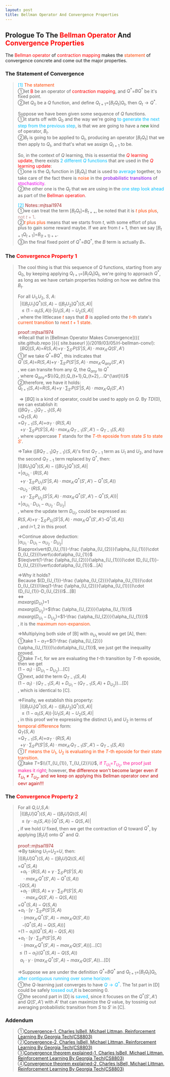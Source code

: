 ```yaml
---
layout: post
title: Bellman Operator And Convergence Properties
---
```


## Prologue To The <font color="Red">Bellman Operator</font> And <font color="Red">Convergence Properties</font>
<p class="message">
The <font color="Red">Bellman operator</font> of <font color="Red">contraction mapping</font> makes the <font color="OrangeRed">statement</font> of convergence concrete and come out the major properties.
</p>

### The Statement of Convergence
><font color="DeepSkyBlue">[1]</font>
><font color="OrangeRed">The statement</font>  
>&#10112;let <font color="Red">B</font> be an operator of <font color="Red">contraction mapping</font>, and $Q^{\ast}$=$BQ^{\ast}$ be it's fixed point.  
>&#10113;let $Q_{0}$ be a $Q$ function, and define $Q_{t+1}$=$\lbrack B_{t}Q_{t}\rbrack Q_{t}$, then $Q_{t}\rightarrow Q^{\ast}$.  
>
>Suppose we have been given some sequence of $Q$ functions.  
>&#10112;it starts off with $Q_{0}$ and the way we're going <font color="DeepSkyBlue">to generate the next step from the previous step</font>, is that we are going to have a <font color="Green">new</font> kind of operator, $B_{t}$.  
>&#10113;$B_{t}$ is going to be applied to $Q_{t}$, producing an operator $\lbrack B_{t}Q_{t}\rbrack$ that we then apply to $Q_{t}$, and that's what we assign $Q_{t+1}$ to be.  
>
>So, in the context of $Q$ learning, this is essential the <font color="Red">$Q$ learning update</font>, there exists <font color="DeepSkyBlue">2 different $Q$ functions</font> that are used in the <font color="Red">$Q$ learning update</font>:  
>&#10112;one is the $Q_{t}$ function in $\lbrack B_{t}Q_{t}\rbrack$ that is used to <font color="DeepSkyBlue">average</font> together, to take care of the fact there is <font color="OrangeRed">noise</font> in the <font color="#8400E6">probabilistic transitions</font> of <font color="#EB00EB">stochasticity</font>.  
>&#10113;the other one is the $Q_{t}$ that we are using in the <font color="DeepSkyBlue">one step look ahead</font> as part of the <font color="Red">Bellman operation</font>.   
>
><font color="DeepSkyBlue">[2]</font>
><font color="Brown">Notes::mjtsai1974</font>  
>&#10112;we can treat the term $\lbrack B_{t}Q_{t}\rbrack$=$B_{t++}$, be noted that it is <font color="OrangeRed">$t$ plus plus</font>, <font color="RosyBrown">not $t+1$</font>.  
>&#10113;<font color="OrangeRed">$t$ plus plus</font> means that we starts from $t$, with some effort of plus plus to gain some reward maybe.  If we are from $t+1$, then we say $\lbrack B_{t+1}Q_{t+1}\rbrack$=$B_{(t+1)++}$.  
>&#10114;in the final fixed point of $Q^{\ast}$=$BQ^{\ast}$, the $B$ term is actually $B_{\ast}$.  

### The <font color="Red">Convergence Property 1</font>
>The cool thing is that this sequence of $Q$ functions, starting from any $Q_{0}$, by keeping applying $Q_{t+1}$=$\lbrack B_{t}Q_{t}\rbrack Q_{t}$, we're going to approach $Q^{\ast}$, as long as we have certain properties holding on how we define this $B_{t}$.  
>
>For all $U_{1}$,$U_{2}$, $S$, $A$:  
>$\;\;\vert(\lbrack B_{t}U_{1}\rbrack Q^{\ast})(S,A)-(\lbrack B_{t}U_{2}\rbrack Q^{\ast})(S,A)\vert$  
>$\;\;\leq(1-\alpha_{t}(S,A))\cdot\vert U_{1}(S,A)-U_{2}(S,A)\vert$  
>, where the littlecase <font color="OrangeRed">$t$</font> says that <font color="Red">$B$</font> is applied onto the <font color="OrangeRed">$t$-th</font> state's <font color="OrangeRed">current transition</font> to <font color="OrangeRed">next $t+1$ state</font>.  
>
><font color="Brown">proof::mjtsai1974</font>  
>$\Rightarrow$Recall that in [Bellman Operator Makes Convergence]({{ site.github.repo }}{{ site.baseurl }}/2019/03/05/rl-bellman-conv/):  
>$\;\;\lbrack BQ\rbrack(S,A)$=$R(S,A)$+$\gamma\cdot\sum_{S'}P(S'\vert S,A)\cdot max_{A'}Q(S',A')$  
>&#10112;if we take $Q^{\ast}$=$BQ^{\ast}$, this indicates that  
>$Q^{\ast}(S,A)$=$R(S,A)$+$\gamma\cdot\sum_{S'}P(S'\vert S,A)\cdot max_{A'}Q_{any}(S',A')$  
>, we can transite from any $Q$, the $Q_{any}$ to $Q^{\ast}$  
>, where $Q_{any}$=$\\{Q_{t},Q_{t+1},Q_{t+2},...Q^{\ast}\\}$  
>&#10113;therefore, we have it holds:  
>$Q_{t+1}(S,A)$=$R(S,A)$+$\gamma\cdot\sum_{S'}P(S'\vert S,A)\cdot max_{A'}Q_{t}(S',A')$  
>
>$\Rightarrow\lbrack BQ\rbrack$ is a kind of operator, could be used to apply on $Q$.  By $TD(0)$, we can establish it:  
>$(\lbrack BQ_{T-1}\rbrack Q_{T-1})(S,A)$  
>=$Q_{T}(S,A)$  
>=$Q_{T-1}(S,A)$+$\alpha_{T}\cdot(R(S,A)$  
>$\;\;$+$\gamma\cdot\sum_{S'}P(S'\vert S,A)\cdot max_{A'}Q_{T-1}(S',A')-Q_{T-1}(S,A))$  
>, where uppercase <font color="OrangeRed">$T$</font> stands for the <font color="OrangeRed">$T$-th eposide from state $S$ to state $S'$</font>.  
>
>$\Rightarrow$Take $(\lbrack BQ_{T-1}\rbrack Q_{T-1})(S,A)$'s first $Q_{T-1}$ term as $U_{1}$ and $U_{2}$, and have the second $Q_{T-1}$ term replaced by $Q^{\ast}$, then:  
>$\vert(\lbrack BU_{1}\rbrack Q^{\ast})(S,A)-(\lbrack BU_{2}\rbrack Q^{\ast})(S,A)\vert$  
>=$\vert\alpha_{U_{1}}\cdot(R(S,A)$  
>$\;\;$+$\gamma\cdot\sum_{S'}P_{U_{1}}(S'\vert S,A)\cdot max_{A'}Q^{\ast}(S',A')-Q^{\ast}(S,A))$  
>-$\alpha_{U_{2}}\cdot(R(S,A)$  
>$\;\;$+$\gamma\cdot\sum_{S'}P_{U_{2}}(S'\vert S,A)\cdot max_{A'}Q^{\ast}(S',A')-Q^{\ast}(S,A))\vert$  
>=$\vert\alpha_{U_{1}}\cdot D_{U_{1}}-\alpha_{U_{2}}\cdot D_{U_{2}}\vert$  
>, where the update term $D_{U_{i}}$, could be expressed as:  
>$R(S,A)$+$\gamma\cdot\sum_{S'}P_{U_{i}}(S'\vert S,A)\cdot max_{A'}Q^{\ast}(S',A')$-$Q^{\ast}(S,A))$  
>, and $i$=$1,2$ in this proof.  
>
>$\Rightarrow$Continue above deduction:  
>$\vert\alpha_{U_{1}}\cdot D_{U_{1}}-\alpha_{U_{2}}\cdot D_{U_{2}}\vert$  
>$\approx\vert(D_{U_{1}}-\frac {\alpha_{U_{2}}}{\alpha_{U_{1}}}\cdot D_{U_{2}})\vert\cdot\alpha_{U_{1}}$  
>$\leq\vert(1-\frac {\alpha_{U_{2}}}{\alpha_{U_{1}}})\cdot (D_{U_{1}}-D_{U_{2}})\vert\cdot\alpha_{U_{1}}$...[A]
>
>$\Rightarrow$Why it holds?  
>Because $(D_{U_{1}}-\frac {\alpha_{U_{2}}}{\alpha_{U_{1}}}\cdot D_{U_{2}})\leq(1-\frac {\alpha_{U_{2}}}{\alpha_{U_{1}}})\cdot (D_{U_{1}}-D_{U_{2}})$...[B]  
>$\Leftrightarrow$  
>$maxarg(D_{U_{1}})$=$1$  
>$maxarg(D_{U_{2}})$=$\frac {\alpha_{U_{2}}}{\alpha_{U_{1}}}$  
>$maxarg(D_{U_{1}}-D_{U_{2}})$=$1-\frac {\alpha_{U_{2}}}{\alpha_{U_{1}}}$  
>, it is the <font color="OrangeRed">maximum non-expansion</font>.  
>
>$\Rightarrow$Multiplying both side of [B] with $\alpha_{U_{1}}$ would we get [A], then:  
>&#10112;take $1-\alpha_{T}$=$(1-\frac {\alpha_{U_{2}}}{\alpha_{U_{1}}})\cdot\alpha_{U_{1}}$, we just get the inequality proved.    
>&#10113;take $T$=$t$, for we are evaluating the $t$-th transition by $T$-th eposide, then we get  
>$(1-\alpha_{t})\cdot (D_{U_{1}}-D_{U_{2}})$...[C]  
>&#10114;next, add the term $Q_{T-1}(S,A)$  
>$(1-\alpha_{t})\cdot (Q_{T-1}(S,A)+D_{U_{1}}-(Q_{T-1}(S,A)+D_{U_{2}}))$...[D]  
>, which is identical to [C].  
>
>$\Rightarrow$Finally, we establish this property:   
>$\;\;\vert(\lbrack B_{t}U_{1}\rbrack Q^{\ast})(S,A)-(\lbrack B_{t}U_{2}\rbrack Q^{\ast})(S,A)\vert$  
>$\;\;\leq(1-\alpha_{t}(S,A))\cdot\vert U_{1}(S,A)-U_{2}(S,A)\vert$  
>, in this proof we're expressing the distinct $U_{1}$ and $U_{2}$ in terms of <font color="OrangeRed">temporal difference</font> form:  
>$Q_{T}(S,A)$  
>=$Q_{T-1}(S,A)$+$\alpha_{T}\cdot(R(S,A)$  
>$\;\;$+$\gamma\cdot\sum_{S'}P(S'\vert S,A)\cdot max_{A'}Q_{T-1}(S',A')-Q_{T-1}(S,A))$  
>&#10112;<font color="OrangeRed">$T$ means the $U_{1}$, $U_{2}$ is evaluating in the $T$-th eposide for their state transition</font>.  
>&#10113;take $T$=$\\{T_{U_{1}}, T_{U_{2}}\\}$, <font color="DeepPink">if $T_{U_{1}}$=$T_{U_{2}}$, the proof just makes it right</font>; however, <font color="#C20000">the difference won't become larger even if $T_{U_{1}}\neq T_{U_{2}}$, and we keep on applying this Bellman operator oevr and oevr again!!!</font>  

### The <font color="Red">Convergence Property 2</font>
>For all $Q$,$U$,$S$,$A$:  
>$\;\;\vert(\lbrack B_{t}U\rbrack Q^{\ast})(S,A)-(\lbrack B_{t}U\rbrack Q)(S,A)\vert$  
>$\;\;\leq(\gamma\cdot\alpha_{t}(S,A))\cdot\vert Q^{\ast}(S,A)-Q(S,A)\vert$  
>, if we hold $U$ fixed, then we get the contraction of $Q$ toward $Q^{\ast}$, by applying $\lbrack B_{t}U\rbrack$ onto $Q^{\ast}$ and $Q$.  
>
><font color="Brown">proof::mjtsai1974</font>  
>$\Rightarrow$By taking $U_{1}$=$U_{2}$=$U$, then:  
>$\vert(\lbrack B_{t}U\rbrack Q^{\ast})(S,A)-(\lbrack B_{t}U\rbrack Q)(S,A)\vert$  
>=$Q^{\ast}(S,A)$  
>$\;\;$+$\alpha_{t}\cdot(R(S,A)+\gamma\cdot\sum_{S'}P(S'\vert S,A)$  
>$\;\;\;\;\cdot max_{A'}Q^{\ast}(S',A)-Q^{\ast}(S,A))$  
>-$\lbrack Q(S,A)$  
>$\;\;$+$\alpha_{t}\cdot(R(S,A)+\gamma\cdot\sum_{S'}P(S'\vert S,A)$  
>$\;\;\;\;\cdot max_{A'}Q(S',A)-Q(S,A))\rbrack$  
>=$Q^{\ast}(S,A)-Q(S,A)$  
>+$\alpha_{t}\cdot\lbrack\gamma\cdot\sum_{S'}P(S'\vert S,A)$  
>$\;\;\cdot(max_{A'}Q^{\ast}(S',A)-max_{A'}Q(S',A))$  
>$\;\;\;\;$-$(Q^{\ast}(S,A)-Q(S,A))\rbrack$  
>=$(1-\alpha_{t})(Q^{\ast}(S,A)-Q(S,A))$  
>+$\alpha_{t}\cdot\lbrack\gamma\cdot\sum_{S'}P(S'\vert S,A)$  
>$\;\;\cdot(max_{A'}Q^{\ast}(S',A)-max_{A'}Q(S',A))\rbrack$...[C]  
>$\leq(1-\alpha_{t})(Q^{\ast}(S,A)-Q(S,A))$  
>$\;\;\alpha_{t}\cdot\gamma\cdot(max_{A'}Q^{\ast}(S',A)-max_{A'}Q(S',A))$...[D]  
>
>$\Rightarrow$Suppose we are under the definition $Q^{\ast}$=$BQ^{\ast}$ and $Q_{t+1}$=$\lbrack B_{t}Q_{t}\rbrack Q_{t}$, <font color="DeepSkyBlue">after contiguous running over some horizon</font>:  
>&#10112;the $Q$-learning just converges to have <font color="DeepSkyBlue">$Q\rightarrow Q^{\ast}$</font>.  The 1st part in [D] could be safely <font color="DeepSkyBlue">tossed out</font>,it is becoming $0$.  
>&#10113;the second part in [D] is <font color="DeepSkyBlue">saved</font>, since it focuses on the $Q^{\ast}(S',A')$ and $Q(S',A')$ with $A'$ that can maximize the $Q$ value, by tossinig out averaging probabilistic transition from $S$ to $S'$ in [C].  

<!--
><font color="OrangeRed">[Property 3]</font>  
>
-->

### Addendum
>&#10112;[Convergence-1, Charles IsBell, Michael Littman, Reinforcement Learning By Georgia Tech(CS8803)](https://classroom.udacity.com/courses/ud600/lessons/4436560172/concepts/44332503000923)  
>&#10113;[Convergence-2, Charles IsBell, Michael Littman, Reinforcement Learning By Georgia Tech(CS8803)](https://classroom.udacity.com/courses/ud600/lessons/4436560172/concepts/44332503010923)  
>&#10114;[Convergence theorem explained-1, Charles IsBell, Michael Littman, Reinforcement Learning By Georgia Tech(CS8803)](https://classroom.udacity.com/courses/ud600/lessons/4436560172/concepts/44332503020923)  
>&#10115;[Convergence theorem explained-2, Charles IsBell, Michael Littman, Reinforcement Learning By Georgia Tech(CS8803)](https://classroom.udacity.com/courses/ud600/lessons/4436560172/concepts/44332503030923)  

<!-- Γ -->
<!-- \Omega -->
<!-- \cap intersection -->
<!-- \cup union -->
<!-- \frac{\Gamma(k + n)}{\Gamma(n)} \frac{1}{r^k}  -->
<!-- \mbox{\large$\vert$}\nolimits_0^\infty -->
<!-- \vert_0^\infty -->
<!-- \vert_{0.5}^{\infty} -->
<!-- &prime; ′ -->
<!-- &Prime; ″ -->
<!-- $E\lbrack X\rbrack$ -->
<!-- \overline{X_n} -->
<!-- \underset{Succss}P -->
<!-- \frac{{\overline {X_n}}-\mu}{S/\sqrt n} -->
<!-- \lim_{t\rightarrow\infty} -->
<!-- \int_{0}^{a}\lambda\cdot e^{-\lambda\cdot t}\operatorname dt -->
<!-- \Leftrightarrow -->
<!-- \prod_{v\in V} -->
<!-- \subset -->
<!-- \subseteq -->
<!-- \varnothing -->
<!-- \perp -->
<!-- \overset\triangle= -->
<!-- \left|X\right| -->
<!-- \xrightarrow{r_t} -->
<!-- \left\|?\right\| => ||?||-->
<!-- \left|?\right| => |?|-->
<!-- \lbrack BQ\rbrack => [BQ] -->

<!-- Notes -->
<!-- <font color="OrangeRed">items, verb, to make it the focus, mathematic expression</font> -->
<!-- <font color="Red">KKT</font> -->
<!-- <font color="Red">SMO heuristics</font> -->
<!-- <font color="Red">F</font> distribution -->
<!-- <font color="Red">t</font> distribution -->
<!-- <font color="DeepSkyBlue">suggested item, soft item</font> -->
<!-- <font color="RoyalBlue">old alpha, quiz, example</font> -->
<!-- <font color="Green">new alpha</font> -->

<!-- <font color="#C20000">conclusion, finding</font> -->
<!-- <font color="DeepPink">positive conclusion, finding</font> -->
<!-- <font color="RosyBrown">negative conclusion, finding</font> -->

<!-- <font color="#00ADAD">policy</font> -->
<!-- <font color="#6100A8">full observable</font> -->
<!-- <font color="#FFAC12">partial observable</font> -->
<!-- <font color="#EB00EB">stochastic</font> -->
<!-- <font color="#8400E6">state transition</font> -->
<!-- <font color="#D600D6">discount factor gamma $\gamma$</font> -->
<!-- <font color="#D600D6">$V(S)$</font> -->
<!-- <font color="#9300FF">immediate reward R(S)</font> -->

<!-- ### <font color="RoyalBlue">Example</font>: Illustration By Rainy And Sunny Days In One Week -->
<!-- <font color="RoyalBlue">[Question]</font> -->
<!-- <font color="DeepSkyBlue">[Answer]</font> -->

<!-- <font color="Brown">Notes::mjtsai1974</font> -->

<!-- 
[1]Given the vehicles pass through a highway toll station is $6$ per minute, what is the probability that no cars within $30$ seconds?
><font color="DeepSkyBlue">[1]</font>
><font color="OrangeRed">Given the vehicles pass through a highway toll station is $6$ per minute, what is the probability that no cars within $30$ seconds?</font>  
-->

<!--
><font color="DeepSkyBlue">[Notes]</font>
><font color="OrangeRed">Why at this moment, the Poisson and exponential probability come out with different result?</font>  
-->

<!-- https://www.medcalc.org/manual/gamma_distribution_functions.php -->
<!-- https://www.statlect.com/probability-distributions/student-t-distribution#hid5 -->
<!-- http://www.wiris.com/editor/demo/en/ -->